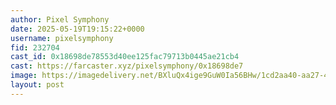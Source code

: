 ```yaml
---
author: Pixel Symphony
date: 2025-05-19T19:15:22+0000
username: pixelsymphony
fid: 232704
cast_id: 0x18698de78553d40ee125fac79713b0445ae21cb4
cast: https://farcaster.xyz/pixelsymphony/0x18698de7
image: https://imagedelivery.net/BXluQx4ige9GuW0Ia56BHw/1cd2aa40-aa27-4cfd-823c-1f1b26974600/original
layout: post
---
```


<img src='https://imagedelivery.net/BXluQx4ige9GuW0Ia56BHw/1cd2aa40-aa27-4cfd-823c-1f1b26974600/original' alt='' referrerpolicy='no-referrer'/>
